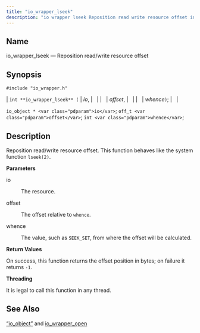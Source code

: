 ```yaml
---
title: "io_wrapper_lseek"
description: "io wrapper lseek Reposition read write resource offset int io wrapper lseek io offset whence io object io off t offset int whence Reposition read write resource offset This function behaves like the system function lseek 2 io The resource offset The offset relative to whence whence The value such..."
---
```


<a name="apis.io_wrapper_lseek"></a> 
## Name

io_wrapper_lseek — Reposition read/write resource offset

## Synopsis

`#include "io_wrapper.h"`

| `int **io_wrapper_lseek** (` | <var class="pdparam">io</var>, |   |
|   | <var class="pdparam">offset</var>, |   |
|   | <var class="pdparam">whence</var>`)`; |   |

`io_object * <var class="pdparam">io</var>`;
`off_t <var class="pdparam">offset</var>`;
`int <var class="pdparam">whence</var>`;<a name="idp53818512"></a> 
## Description

Reposition read/write resource offset. This function behaves like the system function `lseek(2)`.

**<a name="idp53820224"></a> Parameters**

<dl class="variablelist">

<dt>io</dt>

<dd>

The resource.

</dd>

<dt>offset</dt>

<dd>

The offset relative to `whence`.

</dd>

<dt>whence</dt>

<dd>

The value, such as `SEEK_SET`, from where the offset will be calculated.

</dd>

</dl>

**<a name="idp53827520"></a> Return Values**

On success, this function returns the offset position in bytes; on failure it returns `-1`.

**<a name="idp53828944"></a> Threading**

It is legal to call this function in any thread.

<a name="idp53830048"></a> 
## See Also

[“io_object”](/momentum/3/3-api/structs-io-object) and [io_wrapper_open](/momentum/3/3-api/apis-io-wrapper-open)